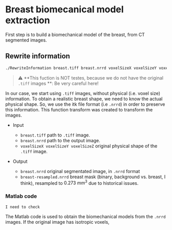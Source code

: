 # Breast biomecanical model extraction

First step is to build a biomechanical model of the breast, from CT segmented images.


## Rewrite information

```bash
./RewriteInformation breast.tiff breast.nrrd voxelSizeX voxelSizeY voxelSizeZ
```

> :warning: **This fuction is NOT testes, because we do not have the original `.tiff` images
> **: Be very careful here!
> 
In our case, we start using `.tiff` images, without physical (i.e. voxel size) information. 
To obtain a realistic breast shape, we need to know the actual physical shape.
So, we use the itk file format (i.e `.nrrd`) in order to preserve this information.
This function transform was created to transform the images.

- Input 
  - `breast.tiff` path to `.tiff` image.
  - `breast.nrrd` path to the output image.
  - `voxelSizeX voxelSizeY voxelSizeZ` original physical shape of the `.tiff` image.

- Output
  - `breast.nrrd` original segmentated image, in `.nrrd` format
  - `breast-resampled.nrrd` breast mask (binary, background vs. breast, I think), resampled to $0.273~mm^{3}$ due to historical issues.

### Matlab code

```
I need to check
```

The Matlab code is used to obtain the biomechanical models from the `.nrrd` images. 
If the original image has isotropic voxels, 
